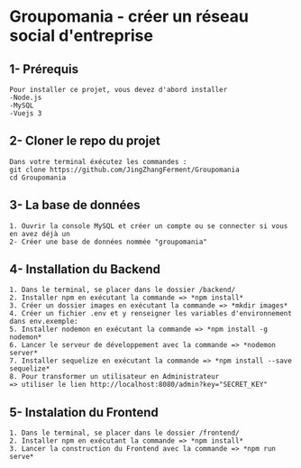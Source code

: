# Groupomania - créer un réseau social d'entreprise

## 1- Prérequis
```
Pour installer ce projet, vous devez d'abord installer
-Node.js
-MySQL
-Vuejs 3
```

## 2- Cloner le repo du projet
```
Dans votre terminal éxécutez les commandes :
git clone https://github.com/JingZhangFerment/Groupomania
cd Groupomania
```

## 3- La base de données
```
1. Ouvrir la console MySQL et créer un compte ou se connecter si vous en avez déjà un
2- Créer une base de données nommée "groupomania"
```

## 4- Installation du Backend
```
1. Dans le terminal, se placer dans le dossier /backend/
2. Installer npm en exécutant la commande => *npm install*
3. Créer un dossier images en exécutant la commande => *mkdir images*
4. Créer un fichier .env et y renseigner les variables d'environnement dans env.exemple:
5. Installer nodemon en exécutant la commande => *npm install -g nodemon*
6. Lancer le serveur de développement avec la commande => *nodemon server*
7. Installer sequelize en exécutant la commande => *npm install --save sequelize*
8. Pour transformer un utilisateur en Administrateur 
=> utiliser le lien http://localhost:8080/admin?key="SECRET_KEY"

```

## 5- Instalation du Frontend
```
1. Dans le terminal, se placer dans le dossier /frontend/
2. Installer npm en exécutant la commande => *npm install*
3. Lancer la construction du Frontend avec la commande => *npm run serve*
```
